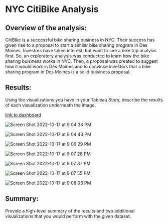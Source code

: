 # NYC CitiBike Analysis

## Overview of the analysis: 

CitiBike is a successful bike sharing business in NYC. Their success has given rise to a proposal to start a similar bike sharing program in Des Moines. Investors have taken interest, but want to see a bike trip analysis first. So, an exploratory analysis was conducted to learn how the bike sharing buisiness works in NYC. Then, a proposal was created to suggest how it would work in Des Moines and to convince investors that a bike sharing program in Des Moines is a solid buisiness proposal. 

## Results: 
Using the visualizations you have in your Tableau Story, describe the results of each visualization underneath the image.

[link to dashboard](https://public.tableau.com/app/profile/alexi7442/viz/NYCCitiBikeAnalysis_16660629907300/ChallengeStory?publish=yes "Link to dashboard")

![Screen Shot 2022-10-17 at 9 04 34 PM](https://user-images.githubusercontent.com/106785377/196326491-c5c78ff2-b183-4b8f-85a8-0cd1c75d7a6d.png)

![Screen Shot 2022-10-17 at 9 04 43 PM](https://user-images.githubusercontent.com/106785377/196326500-7a0d9d3d-15b8-49f0-ae3e-7df765299e24.png)

![Screen Shot 2022-10-17 at 9 06 29 PM](https://user-images.githubusercontent.com/106785377/196326514-b9b689f1-d80d-4968-9c42-f181d0d11790.png)

![Screen Shot 2022-10-17 at 9 07 28 PM](https://user-images.githubusercontent.com/106785377/196326523-acbc7df2-67c2-444a-b2ef-63065aa5e0cf.png)

![Screen Shot 2022-10-17 at 9 07 37 PM](https://user-images.githubusercontent.com/106785377/196326529-4e7a57ea-fa21-4468-a8c5-6a3299689969.png)

![Screen Shot 2022-10-17 at 9 07 55 PM](https://user-images.githubusercontent.com/106785377/196326535-2b71bbe5-251f-4afe-84fc-2177b822c936.png)

![Screen Shot 2022-10-17 at 9 08 03 PM](https://user-images.githubusercontent.com/106785377/196326542-4afed140-0510-4581-840f-d7a657ecaf2f.png)

## Summary: 
Provide a high-level summary of the results and two additional visualizations that you would perform with the given dataset.
